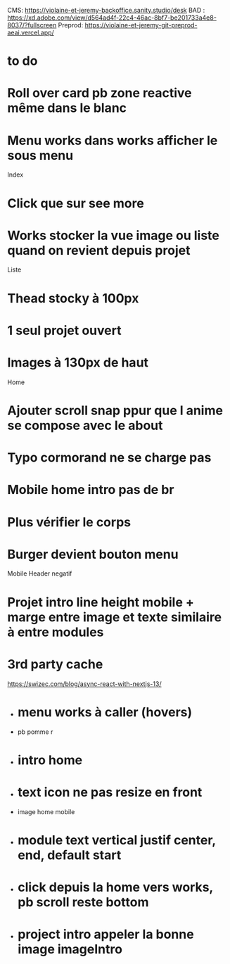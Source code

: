 CMS: https://violaine-et-jeremy-backoffice.sanity.studio/desk
BAD : https://xd.adobe.com/view/d564ad4f-22c4-46ac-8bf7-be201733a4e8-8037/?fullscreen
Preprod: https://violaine-et-jeremy-git-preprod-aeai.vercel.app/

# to do

# Roll over card pb zone reactive même dans le blanc

# Menu works dans works afficher le sous menu

Index

# Click que sur see more

# Works stocker la vue image ou liste quand on revient depuis projet

Liste

# Thead stocky à 100px

# 1 seul projet ouvert

# Images à 130px de haut

Home

# Ajouter scroll snap ppur que l anime se compose avec le about

# Typo cormorand ne se charge pas

# Mobile home intro pas de br

# Plus vérifier le corps

# Burger devient bouton menu

Mobile Header negatif

# Projet intro line height mobile + marge entre image et texte similaire à entre modules

# 3rd party cache

https://swizec.com/blog/async-react-with-nextjs-13/

- # menu works à caller (hovers)
- pb pomme r
- # intro home

- # text icon ne pas resize en front
- image home mobile
- # module text vertical justif center, end, default start
- # click depuis la home vers works, pb scroll reste bottom
- # project intro appeler la bonne image imageIntro
